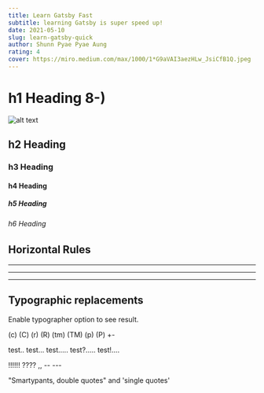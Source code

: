 ```yaml
---
title: Learn Gatsby Fast
subtitle: learning Gatsby is super speed up!
date: 2021-05-10
slug: learn-gatsby-quick
author: Shunn Pyae Pyae Aung
rating: 4
cover: https://miro.medium.com/max/1000/1*G9aVAI3aezHLw_JsiCfB1Q.jpeg
---
```


# h1 Heading 8-)

![alt text](https://miro.medium.com/max/1000/1*G9aVAI3aezHLw_JsiCfB1Q.jpeg "Logo Title Text")

## h2 Heading

### h3 Heading

#### h4 Heading

##### h5 Heading

###### h6 Heading

## Horizontal Rules

---

---

---

## Typographic replacements

Enable typographer option to see result.

(c) (C) (r) (R) (tm) (TM) (p) (P) +-

test.. test... test..... test?..... test!....

!!!!!! ???? ,, -- ---

"Smartypants, double quotes" and 'single quotes'
